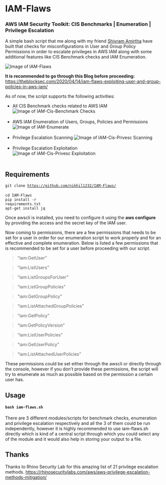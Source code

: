 # IAM-Flaws
### AWS IAM Security Toolkit: CIS Benchmarks | Enumeration | Privilege Escalation</br>

A simple bash script that me along with my friend [Shivram Amirtha](https://github.com/shivramAG) have built that checks for misconfigurations in User and Group Policy Permissions in order to escalate privileges in AWS IAM along with some additional features like CIS Benchmark checks and IAM Enumeration.

![Image of IAM-Flaws](https://github.com/nikhil1232/IAM-Flaws/blob/master/images/iam-flaws.png)


**It is recommended to go through this Blog before proceeding:**</br>
https://theblocksec.com/2020/04/14/iam-flaws-exploiting-user-and-group-policies-in-aws-iam/

As of now, the script supports the following activities:

- All CIS Benchmark checks related to AWS IAM
![Image of IAM-Cis-Benchmark Checks ](https://github.com/nikhil1232/IAM-Flaws/blob/master/images/iam-cis-benchmark.png)</br></br>
- AWS IAM Enumeration of Users, Groups, Policies and Permissions
![Image of IAM-Enumerate ](https://github.com/nikhil1232/IAM-Flaws/blob/master/images/iam-enumeration.png)</br></br>
- Privilege Escalation Scanning
![Image of IAM-Cis-Privesc Scanning ](https://github.com/nikhil1232/IAM-Flaws/blob/master/images/iam-privesc-scan.png)</br></br>
- Privilege Escalation Exploitation
![Image of IAM-Cis-Privesc Exploitation ](https://github.com/nikhil1232/IAM-Flaws/blob/master/images/iam-privesc-exploit.png)</br></br>

## Requirements
<code>git clone https://github.com/nikhil1232/IAM-Flaws/ </code> </br>
<code>cd IAM-Flaws</code></br>
<code>pip install -r requirements.txt</code></br>
<code>apt-get install jq</code></br>



Once awscli is installed, you need to configure it using the **aws configure** by providing the access and the secret key of the IAM user.

Now coming to permissions, there are a few permissions that needs to be set for a user in order for our enumeration script to work properly and for an effective and complete enumeration.
Below is listed a few permissions that is recommended to be set for a user before proceeding with our script.

> “iam:GetUser”

> “iam:ListUsers”

> “iam:ListGroupsForUser”

> “iam:ListGroupPolicies”

> “iam:GetGroupPolicy”

> “iam:ListAttachedGroupPolicies”

> “iam:GetPolicy”

> “iam:GetPolicyVersion”

> “iam:ListUserPolicies”

> “iam:GetUserPolicy”

> “iam:ListAttachedUserPolicies”

These permissions could be set either through the awscli or directly through the console, however if you don’t provide these permissions, the script will try to enumerate as much as possible based on the permission a certain user has.


## Usage 
#### <code>bash iam-flaws.sh</code>

There are 3 different modules/scripts for benchmark checks, enumeration and privilege escalation respectively and all the 3 of them could be run independently, however it is highly recommended to use iam-flaws.sh directly which is kind of a central script through which you could select any of the module and it would also help in storing your output to a file.


## Thanks 
Thanks to Rhino Security Lab for this amazing list of 21 privilege escalation methods.
https://rhinosecuritylabs.com/aws/aws-privilege-escalation-methods-mitigation/
